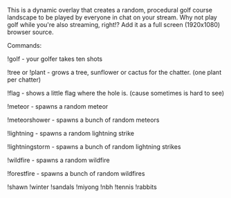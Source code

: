 This is a dynamic overlay that creates a random, procedural golf course landscape to be played by everyone in chat on your stream. 
Why not play golf while you're also streaming, right!? 
Add it as a full screen (1920x1080) browser source. 

Commands:

  !golf - your golfer takes ten shots

  !tree or !plant - grows a tree, sunflower or cactus for the chatter. (one plant per chatter)

  !flag - shows a little flag where the hole is. (cause sometimes is hard to see)

  !meteor - spawns a random meteor

  !meteorshower - spawns a bunch of random meteors

  !lightning - spawns a random lightning strike

  !lightningstorm - spawns a bunch of random lightning strikes

  !wildfire - spawns a random wildfire

  !forestfire - spawns a bunch of random wildfires

  !shawn
  !winter
  !sandals
  !miyong
  !nbh
  !tennis
  !rabbits
  


